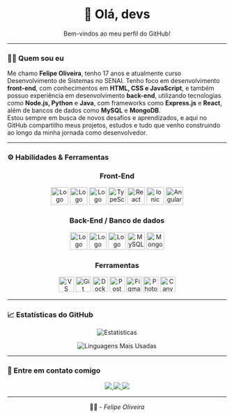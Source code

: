 <h1 align="center" style="color:#white;">👋 Olá, devs</h1>
<p align="center">
Bem-vindos ao meu perfil do GitHub!
</p>

---



### 🧑‍💻 Quem sou eu

<p> Me chamo <strong>Felipe Oliveira</strong>, tenho 17 anos e atualmente curso Desenvolvimento de Sistemas no SENAI. Tenho foco em desenvolvimento <strong>front-end</strong>, com conhecimentos em <strong>HTML, CSS e JavaScript</strong>, e também possuo experiência em desenvolvimento <strong>back-end</strong>, utilizando tecnologias como <strong>Node.js, Python</strong> e <strong>Java</strong>, com frameworks como <strong>Express.js</strong> e <strong>React</strong>, além de bancos de dados como <strong>MySQL</strong> e <strong>MongoDB</strong>.
<br/>
Estou sempre em busca de novos desafios e aprendizados, e aqui no GitHub compartilho meus projetos, estudos e tudo que venho construindo ao longo da minha jornada como desenvolvedor. </p>

---

### ⚙️ Habilidades & Ferramentas

<h3 align="center">Front-End</h3>
<div align="center">

<img height="40" src="https://cdn-icons-png.freepik.com/512/1216/1216733.png" alt="Logo HTML" style="max-width: 100%;"> <img height="40" src="https://cdn-icons-png.flaticon.com/512/732/732190.png" alt="Logo CSS" style="max-width: 100%;"> <img height="40" src="https://upload.wikimedia.org/wikipedia/commons/6/6a/JavaScript-logo.png" alt="Logo JS" style="max-width: 100%;"> <img height="40" src="https://cdn.jsdelivr.net/gh/devicons/devicon/icons/typescript/typescript-original.svg" alt="TypeScript" /> <img height="40" src="https://upload.wikimedia.org/wikipedia/commons/a/a7/React-icon.svg" alt="React Logo"> <img height="40" src="https://uxwing.com/wp-content/themes/uxwing/download/brands-and-social-media/ionic-icon.png" alt="Ionic Logo"> <img height="40" src="https://uxwing.com/wp-content/themes/uxwing/download/brands-and-social-media/angular-icon.png" alt="Angular Logo">


</div>



<h3 align="center">Back-End / Banco de dados</h3>
<div align="center">

<img height="40" src="https://cdn.iconscout.com/icon/free/png-256/free-node-js-logo-icon-download-in-svg-png-gif-file-formats--nodejs-programming-language-pack-logos-icons-1174925.png?f=webp&w=256" alt="Logo Node" style="max-width: 100%;"> <img height="40" src="https://cdn.freebiesupply.com/logos/large/2x/python-5-logo-png-transparent.png" alt="Logo Py" style="max-width: 100%;"> <img height="40" src="https://camo.githubusercontent.com/0d4b500c99671bf83bcb747e4f25f3da28765f2bbb4cdd9733c09f9a46381aaa/68747470733a2f2f63646e2e6a7364656c6976722e6e65742f67682f64657669636f6e732f64657669636f6e2f69636f6e732f6a6176612f6a6176612d6f726967696e616c2e737667" alt="Logo Java" style="max-width: 100%;"> <img height="40" src="https://cdn-icons-png.flaticon.com/512/528/528260.png" alt="MySQL Logo"> <img height="40" src="https://miro.medium.com/v2/resize:fit:512/1*doAg1_fMQKWFoub-6gwUiQ.png" alt="MongoDB Logo">

</div>



<h3 align="center">Ferramentas</h3>
<div align="center">

<img height="35" src="https://cdn.jsdelivr.net/gh/devicons/devicon/icons/vscode/vscode-original.svg" alt="VS Code"/> <img height="35" src="https://cdn.jsdelivr.net/gh/devicons/devicon/icons/git/git-original.svg" alt="Git"/> <img height="35" src="https://cdn.jsdelivr.net/gh/devicons/devicon/icons/docker/docker-original.svg" alt="Docker"/> <img height="35" src="https://www.vectorlogo.zone/logos/getpostman/getpostman-icon.svg" alt="Postman"/> <img height="35" src="https://blog.greggant.com/images/posts/2019-04-25-figma/Figma.png" alt="Figma"/> <img height="35" src="https://cdn.worldvectorlogo.com/logos/adobe-photoshop-2.svg" alt="Photoshop"/> <img height="35" src="https://static.wikia.nocookie.net/logopedia/images/0/08/Canva_icon_2021.svg/revision/latest/scale-to-width-down/250?cb=20230218102450" alt="Canva"/>

</div>


---


### 📈 Estatísticas do GitHub

<div align="center">

![Estatísticas](https://github-readme-stats.vercel.app/api?username=oliveirazdev&show_icons=true&theme=radical&title_color=1E40AF&icon_color=3B82F6&text_color=BFDBFE&bg_color=00000000)

![Linguagens Mais Usadas](https://github-readme-stats.vercel.app/api/top-langs/?username=oliveirazdev&layout=compact&theme=radical&title_color=1E40AF&text_color=BFDBFE&bg_color=00000000)

</div>

---

### 🤝 Entre em contato comigo

<div align="center">

<a href="mailto:oliveirafee77@gmail.com">
  <img src="https://img.shields.io/badge/-Email-3B82F6?style=for-the-badge&logo=gmail&logoColor=white"/>
</a>
<a href="https://www.linkedin.com/in/felipeoliveiradl/">
  <img src="https://img.shields.io/badge/-LinkedIn-3B82F6?style=for-the-badge&logo=linkedin&logoColor=white"/>
</a>
<a href="https://github.com/oliveirazdev">
  <img src="https://img.shields.io/badge/-GitHub-3B82F6?style=for-the-badge&logo=github&logoColor=white"/>
</a>

</div>

---

<p align="center">
  🧑‍💻 <i>- Felipe Oliveira</i>
</p>

